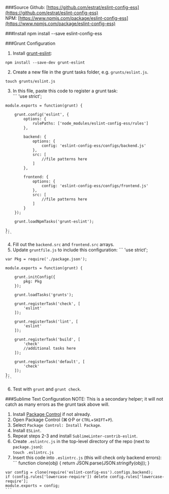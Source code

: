 ###Source
Github: [https://github.com/estrat/eslint-config-ess](https://github.com/estrat/eslint-config-ess)  
NPM: [https://www.npmjs.com/package/eslint-config-ess](https://www.npmjs.com/package/eslint-config-ess)  

###Install
    npm install --save eslint-config-ess

###Grunt Configuration
  1. Install [grunt-eslint](https://www.npmjs.com/package/grunt-eslint):  
  ```
  npm install --save-dev grunt-eslint
  ```

  2. Create a new file in the grunt tasks folder, e.g. `grunts/eslint.js`.
  ```
  touch grunts/eslint.js
  ```

  3. In this file, paste this code to register a grunt task:  
	```
	'use strict';

	module.exports = function(grunt) {

		grunt.config('eslint', {
			options: {
				rulePaths: ['node_modules/eslint-config-ess/rules']
			},

			backend: {
				options: {
					config: 'eslint-config-ess/configs/backend.js'
				},
				src: [
					//file patterns here
				]
			},

			frontend: {
				options: {
					config: 'eslint-config-ess/configs/frontend.js'
				},
				src: [
					//file patterns here
				]
			}
		});

		grunt.loadNpmTasks('grunt-eslint');

	};
	```
  4. Fill out the `backend.src` and `frontend.src` arrays.
  5. Update `gruntfile.js` to include this configuration:
	```
	'use strict';
	
	var Pkg = require('./package.json');

	module.exports = function(grunt) {

		grunt.initConfig({
			pkg: Pkg
		});

		grunt.loadTasks('grunts');
		
		grunt.registerTask('check', [
			'eslint'
		]);
		
		grunt.registerTask('lint', [
			'eslint'
		]);
		
		grunt.registerTask('build', [
			'check'
			//additional tasks here
		]);
		
		grunt.registerTask('default', [
			'check'
		]);
	};
	```
  6. Test with `grunt` and `grunt check`.
 
###Sublime Text Configuration
  NOTE: This is a secondary helper; it will not catch as many errors as the grunt task above will. 
  1. Install [Package Control](https://packagecontrol.io/installation) if not already.
  2. Open Package Control (⌘⇧P or `CTRL`+`SHIFT`+`P`).
  3. Select `Package Control: Install Package`.
  4. Install `ESLint`.
  5. Repeat steps 2-3 and install `SublimeLinter-contrib-eslint`.
  6. Create `.eslintrc.js` in the top-level directory of the repo (next to `package.json`):  
	`touch .eslintrc.js`
  7. Insert this code into `.eslintrc.js` (this will check only backend errors):
	```
	function clone(obj) {
		return JSON.parse(JSON.stringify(obj));
	}

	var config = clone(require('eslint-config-ess').configs.backend);
	if (config.rules['lowercase-require']) delete config.rules['lowercase-require'];
	module.exports = config;
	```

